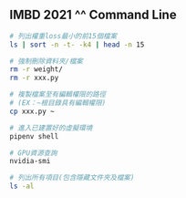 IMBD 2021 ^^ Command Line
------
```Bash
# 列出權重loss最小的前15個檔案
ls | sort -n -t- -k4 | head -n 15
```
```Bash
# 強制刪除資料夾/檔案
rm -r weight/
rm -r xxx.py
```
```Bash
# 複製檔案至有編輯權限的路徑
# (EX：~根目錄具有編輯權限)
cp xxx.py ~
```
```Bash
# 進入已建置好的虛擬環境
pipenv shell
```
```Bash
# GPU資源查詢
nvidia-smi
```
```Bash
# 列出所有項目(包含隱藏文件夾及檔案)
ls -al
```
